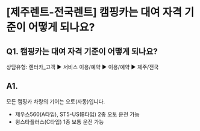 # [제주렌트-전국렌트] 캠핑카는 대여 자격 기준이 어떻게 되나요?

**Q1. 캠핑카는 대여 자격 기준이 어떻게 되나요?**
-------------------------------

상담유형: 렌터카\_고객 ▶ 서비스 이용/예약 ▶ 이용/예약 ▶ 제주/전국

**A1.**
-------

모든 캠핑카 차량의 기어는 오토(자동)입니다.   
- 제우스560(A타입), ST5-US(B타입) 2종 오토 운전 가능  
- 윙스타플러스(C타입) 1종 보통 운전 가능